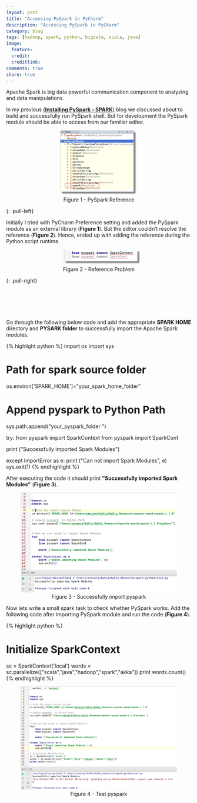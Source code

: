```yaml
---
layout: post
title: "Accessing PySpark in PyCharm"
description: "Accessing PySpark in PyCharm"
category: blog
tags: [hadoop, spark, python, bigdata, scala, java]
image:
  feature:
  credit:
  creditlink:
comments: true
share: true
---
```

    
Apache Spark is big data powerful communication component to analyzing and data manipulations.  

In my previous [(**Installing PySpark - SPARK**)](blog/installing-pyspark/) blog we discussed about to build and successfully run PySpark shell. But for development the PySpark module should be able to access from our familiar editor.


<figure style="text-align: center;">
  <a href="/blog/pyspark-preference-reference.png"><img src="/blog/pyspark-preference-reference.png" alt="image" style="box-shadow: 5px 5px 2.5px #888888; margin: 0 10px 10px 0px; max-width:200px;"></a>
  <figcaption>Figure 1 - PySpark Reference</figcaption>
</figure>
{: .pull-left}

Initially I tried with PyCharm Preference setting and added the PySpark module as an external library (**Figure 1**). But the editor couldn’t resolve the reference (**Figure 2**). Hence, ended up with adding the reference during the Python script runtime. 

<figure style="text-align: center;">
  <a href="/blog/pyspark-reference-problem.png"><img src="/blog/pyspark-reference-problem.png" alt="image" style="box-shadow: 5px 5px 2.5px #888888; margin: 0 0 10px 10px; max-width:200px;"></a>
  <figcaption>Figure 2 - Reference Problem</figcaption>
</figure>
{: .pull-right}

<br><br><br><br>

Go through the following below code and add the appropriate **SPARK HOME** directory and **PYSARK folder** to successfully import the Apache Spark modules.

{% highlight python %}
import os
import sys

# Path for spark source folder
os.environ['SPARK_HOME']="your_spark_home_folder"

# Append pyspark  to Python Path
sys.path.append("your_pyspark_folder ")

try:
    from pyspark import SparkContext
    from pyspark import SparkConf

   print ("Successfully imported Spark Modules")

except ImportError as e:
    print ("Can not import Spark Modules", e)
    sys.exit(1)
{% endhighlight %}

After executing the code it should print **"Successfully imported Spark Modules"** (**Figure 3**).

<figure style="text-align: center;">
  <a href="/blog/successfully-import-pyspark.png"><img src="/blog/successfully-import-pyspark.png" alt="image"></a>
  <figcaption>Figure 3 - Successfully import pyspark</figcaption>
</figure>

Now lets write a small spark task to check whether PySpark works. Add the following code after importing PySpark module and run the code (**Figure 4**).

{% highlight python %}
# Initialize SparkContext
sc = SparkContext('local')
words = sc.parallelize(["scala","java","hadoop","spark","akka"])
print words.count()
{% endhighlight %}

<figure style="text-align: center;">
  <a href="/blog/successfully-run-pyspark.png"><img src="/blog/successfully-run-pyspark.png" alt="image"></a>
  <figcaption>Figure 4 - Test pyspark</figcaption>
</figure>

